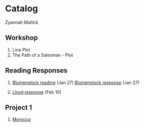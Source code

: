 # Catalog

Zyannah Mallick

## Workshop

1. Line Plot
2. The Path of a Salesman - Plot

## Reading Responses
1. [Blumenstock reading](https://www.github.com/adam-p/markdown-here/wiki/Markdown-Cheatsheet) (Jan 27)
   [Blumenstock response](https://github.com/ZyannahMallick/workshop/blob/master/blumenstock.md) (Jan 27)
   
2. [Lloyd response](https://github.com/ZyannahMallick/workshop/blob/master/Lloyd_Response.md) (Feb 10)

## Project 1

1. [Morocco](https://github.com/ZyannahMallick/workshop/blob/master/project1.md)

